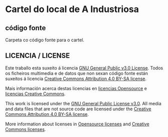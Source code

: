 # Cartel do local de A Industriosa

## código fonte
Carpeta co código fonte para o cartel.

## LICENCIA / LICENSE

Este traballo esta suxeito á licencia [GNU General Public v3.0 License](../LICENSE-GPLV30). Todos os ficheiros multimedia e de datos que non sexan código fonte están suxeitos á licencia [Creative Commons Attribution 4.0 BY-SA license](../LICENSE-CCBYSA40).

Mais información acerca destas licencias en [licencias Opensource](https://opensource.org/licenses/) e [licencias Creative Commons](https://creativecommons.org/licenses/).

This work is licensed under the [GNU General Public License v3.0](../LICENSE-GPLV30). All media and data files that are not source code are licensed under the [Creative Commons Attribution 4.0 BY-SA license](../LICENSE-CCBYSA40).

More information about licenses in [Opensource licenses](https://opensource.org/licenses/) and [Creative Commons licenses](https://creativecommons.org/licenses/).
